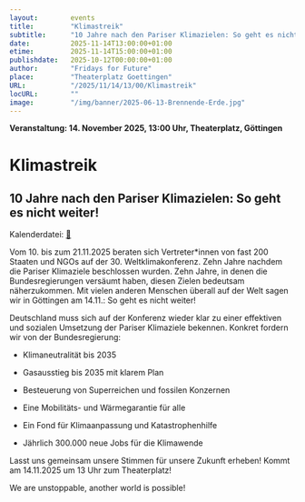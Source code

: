 ```yaml
---
layout:        events
title:         "Klimastreik"
subtitle:      "10 Jahre nach den Pariser Klimazielen: So geht es nicht weiter!"
date:          2025-11-14T13:00:00+01:00
etime:         2025-11-14T15:00:00+01:00
publishdate:   2025-10-12T00:00:00+01:00
author:        "Fridays for Future"
place:         "Theaterplatz Goettingen"
URL:           "/2025/11/14/13/00/Klimastreik"
locURL:        ""
image:         "/img/banner/2025-06-13-Brennende-Erde.jpg"
---
```


**Veranstaltung: 14. November 2025, 13:00 Uhr, Theaterplatz, Göttingen**

Klimastreik
===========

10 Jahre nach den Pariser Klimazielen: So geht es nicht weiter!
-----------


Kalenderdatei: [📆](/ics/2025-11-14_13-00_klimastreik.ics)

Vom 10. bis zum 21.11.2025 beraten sich Vertreter*innen von fast 200 Staaten und NGOs auf der 30. Weltklimakonferenz. Zehn Jahre nachdem die Pariser Klimaziele beschlossen wurden. Zehn Jahre, in denen die Bundesregierungen versäumt haben, diesen Zielen bedeutsam näherzukommen. Mit vielen anderen Menschen überall auf der Welt sagen wir in Göttingen am 14.11.: So geht es nicht weiter!

Deutschland muss sich auf der Konferenz wieder klar zu einer effektiven und sozialen Umsetzung der Pariser Klimaziele bekennen. Konkret fordern wir von der Bundesregierung:

-    Klimaneutralität bis 2035

-    Gasausstieg bis 2035 mit klarem Plan

-    Besteuerung von Superreichen und fossilen Konzernen

-    Eine Mobilitäts- und Wärmegarantie für alle

-    Ein Fond für Klimaanpassung und Katastrophenhilfe

-    Jährlich 300.000 neue Jobs für die Klimawende

Lasst uns gemeinsam unsere Stimmen für unsere Zukunft erheben! Kommt am 14.11.2025 um 13 Uhr zum Theaterplatz!

We are unstoppable, another world is possible!


